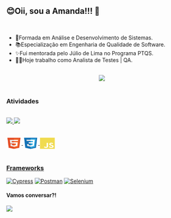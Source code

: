 ## 😊Oii, sou a Amanda!!! 👋

<br>
  
- 🚀Formada em Análise e Desenvolvimento de Sistemas.<br>
- 📚Especialização em Engenharia de Qualidade de Software. <br>
- ✨Fui mentorada pelo Júlio de Lima no Programa PTQS.<br>
- 👩‍💻Hoje trabalho como Analista de Testes | QA.<br>

<br> 

<div align="center">
<img src="https://user-images.githubusercontent.com/51892828/196069990-ea5fab40-75cf-4fc6-a522-46c6cc1ac848.gif" width="500px"/> 
</div>

<br>

### Atividades
<br> 

 <div>
  <a href="https://github.com/AmandaLimasiva">
  <img height="160em" src="https://github-readme-stats.vercel.app/api?username=AmandaLimasiva&show_icons=true&theme=blueberry&include_all_commits=true&count_private=true"/>
  <img height="160em" src="https://github-readme-stats.vercel.app/api/top-langs/?username=AmandaLimasiva&layout=compact&langs_count=7&theme=blueberry"/>
</div>

<br>
 
<div style="display: inline_block">
<br>
  <img align="center" alt="Amanda-HTML" height="30" width="40" src="https://raw.githubusercontent.com/devicons/devicon/master/icons/html5/html5-original.svg">
  <img align="center" alt="Amanda-CSS" height="30" width="40"  src="https://raw.githubusercontent.com/devicons/devicon/master/icons/css3/css3-original.svg">
  <img align="center" alt="Amanda-JS" height="30" width="40"   src="https://raw.githubusercontent.com/devicons/devicon/master/icons/javascript/javascript-plain.svg"/>
 
            
<br>
<br>
 
### Frameworks

[![Cypress](https://img.shields.io/badge/Cypress-17202C?style=for-the-badge&logo=cypress&logoColor=white)]()  [![Postman](https://img.shields.io/badge/Postman-FF6C37?style=for-the-badge&logo=Postman&logoColor=white)]()  [![Selenium](https://img.shields.io/badge/Selenium-43B02A?style=for-the-badge&logo=Selenium&logoColor=white)]()


 
 #### Vamos conversar?! <br>
 
<div>
  <a href="https://www.linkedin.com/in/amanda-l-1390b6138/" target="_blank"><img src="https://img.shields.io/badge/-LinkedIn-%230077B5?style=for-the-badge&logo=linkedin&logoColor=white" target="_blank"></a> 
</div>


